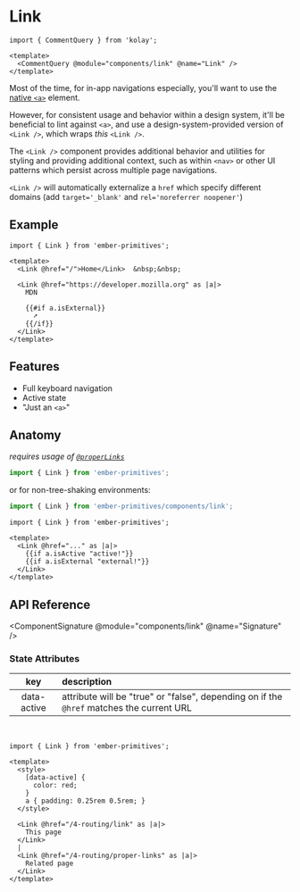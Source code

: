 # Link

```gjs live no-shadow
import { CommentQuery } from 'kolay';

<template>
  <CommentQuery @module="components/link" @name="Link" />
</template>
```

<Callout>

Most of the time, for in-app navigations especially, you'll want to use the [native `<a>`][mdn-a] element.

However, for consistent usage and behavior within a design system, it'll be beneficial to lint against `<a>`, and use a design-system-provided version of `<Link />`, which wraps _this_ `<Link />`.

</Callout>

The `<Link />` component provides additional behavior and utilities for styling and providing additional context, such as within `<nav>` or other UI patterns which persist across multiple page navigations.

`<Link />` will automatically externalize a `href` which specify different domains (add `target='_blank'` and `rel='noreferrer noopener'`)



[mdn-a]: https://developer.mozilla.org/en-US/docs/Web/HTML/Element/a

## Example


```gjs live preview
import { Link } from 'ember-primitives';

<template>
  <Link @href="/">Home</Link>  &nbsp;&nbsp;

  <Link @href="https://developer.mozilla.org" as |a|>
    MDN

    {{#if a.isExternal}}
      ➚
    {{/if}}
  </Link>
</template>
```

## Features

* Full keyboard navigation
* Active state
* "Just an `<a>`" 

## Anatomy

_requires usage of [`@properLinks`](/4-routing/proper-links)_


```js 
import { Link } from 'ember-primitives';
```

or for non-tree-shaking environments:
```js 
import { Link } from 'ember-primitives/components/link';
```


```gjs 
import { Link } from 'ember-primitives';

<template>
  <Link @href="..." as |a|>
    {{if a.isActive "active!"}}
    {{if a.isExternal "external!"}}
  </Link>
</template>
```

## API Reference

<ComponentSignature @module="components/link" @name="Signature" />

### State Attributes


| key | description |  
| :---: | :----------- |  
| data-active | attribute will be "true" or "false", depending on if the `@href` matches the current URL |  

<br>

```gjs live preview
import { Link } from 'ember-primitives';

<template>
  <style>
    [data-active] {
      color: red;
    }
    a { padding: 0.25rem 0.5rem; }
  </style>

  <Link @href="/4-routing/link" as |a|>
    This page
  </Link>
  |
  <Link @href="/4-routing/proper-links" as |a|>
    Related page
  </Link>
</template>
```


